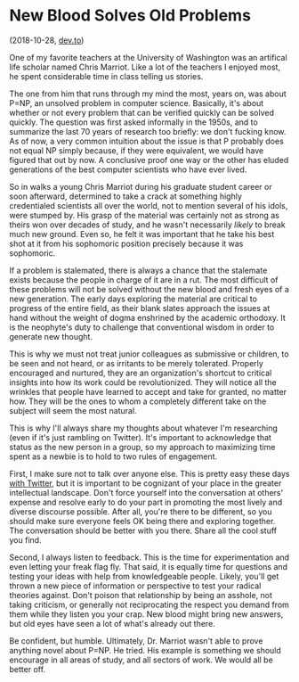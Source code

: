 # New Blood Solves Old Problems

(2018-10-28, [dev.to](https://dev.to/lethargilistic/new-blood-solves-old-problems-j7l))

One of my favorite teachers at the University of Washington was an artifical life scholar named Chris Marriot. Like a lot of the teachers I enjoyed most, he spent considerable time in class telling us stories.

The one from him that runs through my mind the most, years on, was about P=NP, an unsolved problem in computer science. Basically, it's about whether or not every problem that can be verified quickly can be solved quickly. The question was first asked informally in the 1950s, and to summarize the last 70 years of research too briefly: we don't fucking know. As of now, a very common intuition about the issue is that P probably does not equal NP simply because, if they were equivalent, we would have figured that out by now. A conclusive proof one way or the other has eluded generations of the best computer scientists who have ever lived.

So in walks a young Chris Marriot during his graduate student career or soon afterward, determined to take a crack at something highly credentialed scientists all over the world, not to mention several of his idols, were stumped by. His grasp of the material was certainly not as strong as theirs won over decades of study, and he wasn't necessarily *likely* to break much new ground. Even so, he felt it was important that he take his best shot at it from his sophomoric position precisely because it was sophomoric. 

If a problem is stalemated, there is always a chance that the stalemate exists because the people in charge of it are in a rut. The most difficult of these problems will not be solved without the new blood and fresh eyes of a new generation. The early days exploring the material are critical to progress of the entire field, as their blank slates approach the issues at hand without the weight of dogma enshrined by the academic orthodoxy. It is the neophyte's duty to challenge that conventional wisdom in order to generate new thought.

This is why we must not treat junior colleagues as submissive or children, to be seen and not heard, or as irritants to be merely tolerated. Properly encouraged and nurtured, they are an organization's shortcut to critical insights into how its work could be revolutionized. They will notice all the wrinkles that people have learned to accept and take for granted, no matter how. They will be the ones to whom a completely different take on the subject will seem the most natural.

This is why I'll always share my thoughts about whatever I'm researching (even if it's just rambling on Twitter). It's important to acknowledge that status as the new person in a group, so my approach to maximizing time spent as a newbie is to hold to two rules of engagement.

First, I make sure not to talk over anyone else. This is pretty easy these days [with Twitter](https://twitter.com/search?q=copyright%20from%3Alethargilistic&s=09), but it is important to be cognizant of your place in the greater intellectual landscape. Don't force yourself into the conversation at others' expense and resolve early to do your part in promoting the most lively and diverse discourse possible. After all, you're there to be different, so you should make sure everyone feels OK being there and exploring together. The conversation should be better with you there. Share all the cool stuff you find.

Second, I always listen to feedback. This is the time for experimentation and even letting your freak flag fly. That said, it is equally time for questions and testing your ideas with help from knowledgeable people. Likely, you'll get thrown a new piece of information or perspective to test your radical theories against. Don't poison that relationship by being an asshole, not taking criticism, or generally not reciprocating the respect you demand from them while they listen you your crap. New blood might bring new answers, but old eyes have seen a lot of what's already out there.

Be confident, but humble. Ultimately, Dr. Marriot wasn't able to prove anything novel about P=NP. He tried. His example is something we should encourage in all areas of study, and all sectors of work. We would all be better off.
